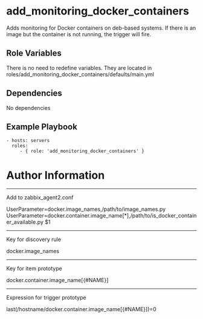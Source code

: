 add_monitoring_docker_containers
=========

Adds monitoring for Docker containers on deb-based systems. If there is an image but the container is not running, the trigger will fire.

Role Variables
--------------

There is no need to redefine variables. They are located in 
roles/add_monitoring_docker_containers/defaults/main.yml

Dependencies
------------

No dependencies

Example Playbook
----------------

    - hosts: servers
      roles:
         - { role: 'add_monitoring_docker_containers' }

# Author Information
------------------

Add to zabbix_agent2.conf

UserParameter=docker.image_names,/path/to/image_names.py
UserParameter=docker.container.image_name[*],/path/to/is_docker_container_available.py $1

------------------

Key for discovery rule

docker.image_names

------------------

Key for item prototype

docker.container.image_name[{#NAME}]

------------------

Expression for trigger prototype

last(/hostname/docker.container.image_name[{#NAME}])=0
